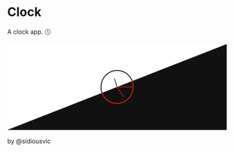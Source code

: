 # Clock

A clock app. 🕔

<a href="https://sidiousvic.github.io/clock/">![clock screen](images/screen.png)</a>

by @sidiousvic
